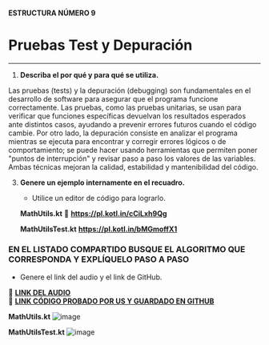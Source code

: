 #### ESTRUCTURA NÚMERO 9
# Pruebas Test y Depuración

---

1. **Describa el por qué y para qué se utiliza.**
   
Las pruebas (tests) y la depuración (debugging) son fundamentales en el desarrollo de software para asegurar que el programa funcione correctamente. Las pruebas, como las pruebas unitarias, se usan para verificar que funciones específicas devuelvan los resultados esperados ante distintos casos, ayudando a prevenir errores futuros cuando el código cambie. Por otro lado, la depuración consiste en analizar el programa mientras se ejecuta para encontrar y corregir errores lógicos o de comportamiento; se puede hacer usando herramientas que permiten poner "puntos de interrupción" y revisar paso a paso los valores de las variables. Ambas técnicas mejoran la calidad, estabilidad y mantenibilidad del código.
   
3. **Genere un ejemplo internamente en el recuadro.**  

   - Utilice un editor de código para lograrlo.  

   **MathUtils.kt**
🔗 **https://pl.kotl.in/cCiLxh9Qg**

   **MathUtilsTest.kt**
   **https://pl.kotl.in/bMGmoffX1**

### EN EL LISTADO COMPARTIDO BUSQUE EL ALGORITMO QUE CORRESPONDA Y EXPLÍQUELO PASO A PASO  
- Genere el link del audio y el link de GitHub.  

🔗 **[LINK DEL AUDIO]()**  
🔗 **[LINK CÓDIGO PROBADO POR US Y GUARDADO EN GITHUB]()**

**MathUtils.kt**
![image](https://github.com/user-attachments/assets/ef1e0188-8468-46e2-8ec3-448635c7e1ea)

**MathUtilsTest.kt**
![image](https://github.com/user-attachments/assets/1ef74bd3-2b5f-42db-99d7-afb9eabdc705)
